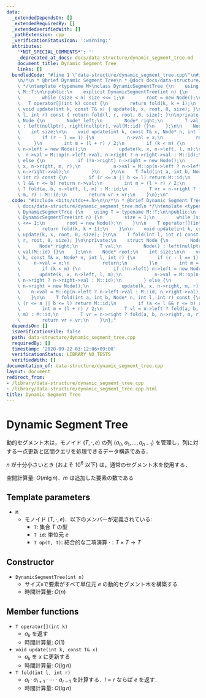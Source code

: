 ```yaml
---
data:
  _extendedDependsOn: []
  _extendedRequiredBy: []
  _extendedVerifiedWith: []
  _pathExtension: cpp
  _verificationStatusIcon: ':warning:'
  attributes:
    '*NOT_SPECIAL_COMMENTS*': ''
    _deprecated_at_docs: docs/data-structure/dynamic_segment_tree.md
    document_title: Dynamic Segment Tree
    links: []
  bundledCode: "#line 1 \"data-structure/dynamic_segment_tree.cpp\"\n#include <bits/stdc++.h>\n\
    \n/*\n * @brief Dynamic Segment Tree\n * @docs docs/data-structure/dynamic_segment_tree.md\n\
    \ */\ntemplate <typename M>\nclass DynamicSegmentTree {\n    using T = typename\
    \ M::T;\n\npublic:\n    explicit DynamicSegmentTree(int n) {\n        size = 1;\n\
    \        while (size < n) size <<= 1;\n        root = new Node();\n    }\n\n \
    \   T operator[](int k) const {\n        return fold(k, k + 1);\n    }\n\n   \
    \ void update(int k, const T& x) { update(k, x, root, 0, size); }\n\n    T fold(int\
    \ l, int r) const { return fold(l, r, root, 0, size); }\n\nprivate:\n    struct\
    \ Node {\n        Node* left;\n        Node* right;\n        T val;\n        Node()\
    \ : left(nullptr), right(nullptr), val(M::id) {}\n    };\n\n    Node* root;\n\
    \    int size;\n\n    void update(int k, const T& x, Node* n, int l, int r) {\n\
    \        if (r - l == 1) {\n            n->val = x;\n            return;\n   \
    \     }\n        int m = (l + r) / 2;\n        if (k < m) {\n            if (!n->left)\
    \ n->left = new Node();\n            update(k, x, n->left, l, m);\n          \
    \  n->val = M::op(n->left->val, n->right ? n->right->val : M::id);\n        }\
    \ else {\n            if (!n->right) n->right = new Node();\n            update(k,\
    \ x, n->right, m, r);\n            n->val = M::op(n->left ? n->left->val : M::id,\
    \ n->right->val);\n        }\n    }\n\n    T fold(int a, int b, Node* n, int l,\
    \ int r) const {\n        if (r <= a || b <= l) return M::id;\n        if (a <=\
    \ l && r <= b) return n->val;\n        int m = (l + r) / 2;\n        T vl = n->left\
    \ ? fold(a, b, n->left, l, m) : M::id;\n        T vr = n->right ? fold(a, b, n->right,\
    \ m, r) : M::id;\n        return vr + vr;\n    }\n};\n"
  code: "#include <bits/stdc++.h>\n\n/*\n * @brief Dynamic Segment Tree\n * @docs\
    \ docs/data-structure/dynamic_segment_tree.md\n */\ntemplate <typename M>\nclass\
    \ DynamicSegmentTree {\n    using T = typename M::T;\n\npublic:\n    explicit\
    \ DynamicSegmentTree(int n) {\n        size = 1;\n        while (size < n) size\
    \ <<= 1;\n        root = new Node();\n    }\n\n    T operator[](int k) const {\n\
    \        return fold(k, k + 1);\n    }\n\n    void update(int k, const T& x) {\
    \ update(k, x, root, 0, size); }\n\n    T fold(int l, int r) const { return fold(l,\
    \ r, root, 0, size); }\n\nprivate:\n    struct Node {\n        Node* left;\n \
    \       Node* right;\n        T val;\n        Node() : left(nullptr), right(nullptr),\
    \ val(M::id) {}\n    };\n\n    Node* root;\n    int size;\n\n    void update(int\
    \ k, const T& x, Node* n, int l, int r) {\n        if (r - l == 1) {\n       \
    \     n->val = x;\n            return;\n        }\n        int m = (l + r) / 2;\n\
    \        if (k < m) {\n            if (!n->left) n->left = new Node();\n     \
    \       update(k, x, n->left, l, m);\n            n->val = M::op(n->left->val,\
    \ n->right ? n->right->val : M::id);\n        } else {\n            if (!n->right)\
    \ n->right = new Node();\n            update(k, x, n->right, m, r);\n        \
    \    n->val = M::op(n->left ? n->left->val : M::id, n->right->val);\n        }\n\
    \    }\n\n    T fold(int a, int b, Node* n, int l, int r) const {\n        if\
    \ (r <= a || b <= l) return M::id;\n        if (a <= l && r <= b) return n->val;\n\
    \        int m = (l + r) / 2;\n        T vl = n->left ? fold(a, b, n->left, l,\
    \ m) : M::id;\n        T vr = n->right ? fold(a, b, n->right, m, r) : M::id;\n\
    \        return vr + vr;\n    }\n};"
  dependsOn: []
  isVerificationFile: false
  path: data-structure/dynamic_segment_tree.cpp
  requiredBy: []
  timestamp: '2020-09-22 03:12:06+09:00'
  verificationStatus: LIBRARY_NO_TESTS
  verifiedWith: []
documentation_of: data-structure/dynamic_segment_tree.cpp
layout: document
redirect_from:
- /library/data-structure/dynamic_segment_tree.cpp
- /library/data-structure/dynamic_segment_tree.cpp.html
title: Dynamic Segment Tree
---
```

# Dynamic Segment Tree

動的セグメント木は，モノイド $(T, \cdot, e)$ の列 $(a_0, a_1, \dots, a_{n-1})$ を管理し，列に対する一点更新と区間クエリを処理できるデータ構造である．

$n$ が十分小さいとき (およそ $10^6$ 以下) は，通常のセグメント木を使用する．

空間計算量: $O(m\lg n)$．$m$ は追加した要素の数である

## Template parameters

- `M`
    - モノイド $(T, \cdot, e)$．以下のメンバーが定義されている:
        - `T`: 集合 $T$ の型
        - `T id`: 単位元 $e$
        - `T op(T, T)`: 結合的な二項演算 $\cdot: T \times T \rightarrow T$

## Constructor

- `DynamicSegmentTree(int n)`
    - サイズ`n`で要素がすべて単位元 $e$ の動的セグメント木を構築する
    - 時間計算量: $O(n)$

## Member functions

- `T operator[](int k)`
    - $a_k$ を返す
    - 時間計算量: $O(1)$
- `void update(int k, const T& x)`
    - $a_k$ を $x$ に更新する
    - 時間計算量: $O(\lg n)$
- `T fold(int l, int r)`
    - $a_l \cdot a_{l+1} \cdot \cdots \cdot a_{r-1}$ を計算する．$l = r$ ならば $e$ を返す．
    - 時間計算量: $O(\lg n)$